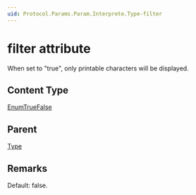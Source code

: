 ```yaml
---
uid: Protocol.Params.Param.Interprete.Type-filter
---
```


# filter attribute

When set to "true", only printable characters will be displayed.

## Content Type

[EnumTrueFalse](xref:Protocol-EnumTrueFalse)

## Parent

[Type](xref:Protocol.Params.Param.Interprete.Type)

## Remarks

Default: false.
